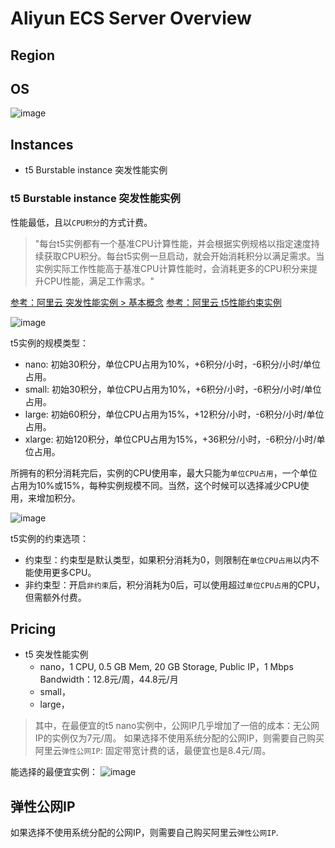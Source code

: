 # Aliyun ECS Server Overview

## Region

## OS

![image](https://user-images.githubusercontent.com/14041622/50332642-b8052680-053d-11e9-9c73-6e8c348117b6.png)


## Instances

- t5 Burstable instance 突发性能实例

### t5 Burstable instance 突发性能实例

性能最低，且以`CPU积分`的方式计费。

> "每台t5实例都有一个基准CPU计算性能，并会根据实例规格以指定速度持续获取CPU积分。每台t5实例一旦启动，就会开始消耗积分以满足需求。当实例实际工作性能高于基准CPU计算性能时，会消耗更多的CPU积分来提升CPU性能，满足工作需求。"

[参考：阿里云 突发性能实例 > 基本概念](https://help.aliyun.com/document_detail/59977.html?spm=5176.ecsbuyv3.0.0.41ea3675Ndsgpf)
[参考：阿里云 t5性能约束实例](https://help.aliyun.com/document_detail/90635.html?spm=a2c4g.11186623.2.11.4b8c7272vF1PpO#concept-fl1-tl4-cfb)
 
![image](https://user-images.githubusercontent.com/14041622/50331500-d406c900-0539-11e9-840c-606ca14e8667.png)


t5实例的规模类型：
- nano: 初始30积分，单位CPU占用为10%，+6积分/小时，-6积分/小时/单位占用。
- small: 初始30积分，单位CPU占用为10%，+6积分/小时，-6积分/小时/单位占用。
- large: 初始60积分，单位CPU占用为15%，+12积分/小时，-6积分/小时/单位占用。
- xlarge: 初始120积分，单位CPU占用为15%，+36积分/小时，-6积分/小时/单位占用。

所拥有的积分消耗完后，实例的CPU使用率，最大只能为`单位CPU占用`，一个单位占用为10%或15%，每种实例规模不同。当然，这个时候可以选择减少CPU使用，来增加积分。

![image](https://user-images.githubusercontent.com/14041622/50332393-f2ba8f00-053c-11e9-9a82-d282e09bd3e4.png)

t5实例的约束选项：
- 约束型：约束型是默认类型，如果积分消耗为0，则限制在`单位CPU占用`以内不能使用更多CPU。
- 非约束型：开启`非约束`后，积分消耗为0后，可以使用超过`单位CPU占用`的CPU，但需额外付费。


## Pricing

- t5 突发性能实例
    - nano，1 CPU, 0.5 GB Mem, 20 GB Storage, Public IP，1 Mbps Bandwidth：12.8元/周，44.8元/月
    - small，
    - large，

> 其中，在最便宜的t5 nano实例中，公网IP几乎增加了一倍的成本：无公网IP的实例仅为7元/周。
如果选择不使用系统分配的公网IP，则需要自己购买阿里云`弹性公网IP`: 固定带宽计费的话，最便宜也是8.4元/周。

能选择的最便宜实例：
![image](https://user-images.githubusercontent.com/14041622/50333264-c7856f00-053f-11e9-88e1-1ff0aa43e9b9.png)


## 弹性公网IP

如果选择不使用系统分配的公网IP，则需要自己购买阿里云`弹性公网IP`.


